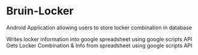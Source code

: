 # Bruin-Locker
Android Application allowing users to store locker combination in database

Writes locker information into google spreadsheet using google scripts API 
Gets Locker Combination & Info from spreadsheet using google scripts API
